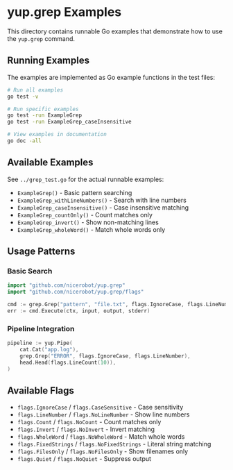 # yup.grep Examples

This directory contains runnable Go examples that demonstrate how to use the `yup.grep` command.

## Running Examples

The examples are implemented as Go example functions in the test files:

```bash
# Run all examples
go test -v

# Run specific examples
go test -run ExampleGrep
go test -run ExampleGrep_caseInsensitive

# View examples in documentation
go doc -all
```

## Available Examples

See `../grep_test.go` for the actual runnable examples:

- `ExampleGrep()` - Basic pattern searching
- `ExampleGrep_withLineNumbers()` - Search with line numbers
- `ExampleGrep_caseInsensitive()` - Case insensitive matching
- `ExampleGrep_countOnly()` - Count matches only
- `ExampleGrep_invert()` - Show non-matching lines
- `ExampleGrep_wholeWord()` - Match whole words only

## Usage Patterns

### Basic Search
```go
import "github.com/nicerobot/yup.grep"
import "github.com/nicerobot/yup.grep/flags"

cmd := grep.Grep("pattern", "file.txt", flags.IgnoreCase, flags.LineNumber)
err := cmd.Execute(ctx, input, output, stderr)
```

### Pipeline Integration
```go
pipeline := yup.Pipe(
    cat.Cat("app.log"),
    grep.Grep("ERROR", flags.IgnoreCase, flags.LineNumber),
    head.Head(flags.LineCount(10)),
)
```

## Available Flags

- `flags.IgnoreCase` / `flags.CaseSensitive` - Case sensitivity
- `flags.LineNumber` / `flags.NoLineNumber` - Show line numbers
- `flags.Count` / `flags.NoCount` - Count matches only
- `flags.Invert` / `flags.NoInvert` - Invert matching
- `flags.WholeWord` / `flags.NoWholeWord` - Match whole words
- `flags.FixedStrings` / `flags.NoFixedStrings` - Literal string matching
- `flags.FilesOnly` / `flags.NoFilesOnly` - Show filenames only
- `flags.Quiet` / `flags.NoQuiet` - Suppress output